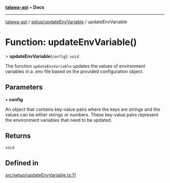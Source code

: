 [**talawa-api**](../../../README.md) • **Docs**

***

[talawa-api](../../../modules.md) / [setup/updateEnvVariable](../README.md) / updateEnvVariable

# Function: updateEnvVariable()

\> **updateEnvVariable**(`config`): `void`

The function `updateEnvVariable` updates the values of environment variables in a .env file based on the provided
configuration object.

## Parameters

• **config**

An object that contains key-value pairs where the keys are strings and the values
can be either strings or numbers. These key-value pairs represent the environment variables that
need to be updated.

## Returns

`void`

## Defined in

[src/setup/updateEnvVariable.ts:11](https://github.com/PalisadoesFoundation/talawa-api/blob/0e711c6a6b57f55ab5776fc9c8edfc5ebc0b3d70/src/setup/updateEnvVariable.ts#L11)

